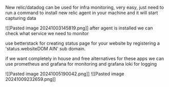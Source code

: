 New relic/datadog can be used for infra monitoring, very easy, just need to run a command to install new relic agent in your machine and it will start capturing data

![[Pasted image 20241003145819.png]]
after agent is installed we can check what service we need to monitor

use betterstack for creating status page for your website by registering a 'status.websiteDOM AIN' sub domain.

 if we want completely in house and free alternatives for these apps we can use prometheus and grafana for monitoring and grafana loki for logging 

![[Pasted image 20241005190042.png]]
 ![[Pasted image 20241009232659.png]]
